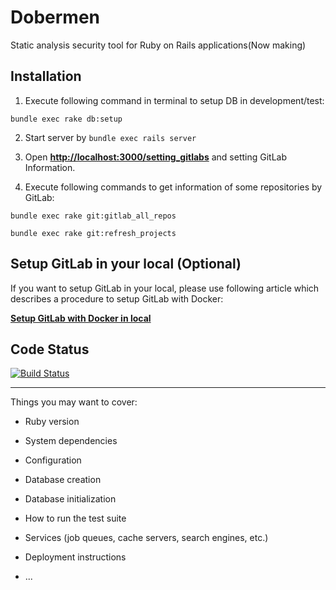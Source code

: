 # Dobermen

Static analysis security tool for Ruby on Rails applications(Now making)

## Installation

1. Execute following command in terminal to setup DB in development/test:

```
bundle exec rake db:setup
```

2. Start server by `bundle exec rails server`

3. Open **[http://localhost:3000/setting_gitlabs](http://localhost:3000/setting_gitlabs)** and setting GitLab Information.

4. Execute following commands to get information of some repositories by GitLab:

```
bundle exec rake git:gitlab_all_repos

bundle exec rake git:refresh_projects
```

## Setup GitLab in your local (Optional)

If you want to setup GitLab in your local, please use following article which describes a procedure to setup GitLab with Docker:

**[Setup GitLab with Docker in local](http://blog.morizyun.com/posts/setup-gitlab-docker-in-local-mac)**

## Code Status

[![Build Status](https://travis-ci.org/morizyun/dobermen.svg?branch=features%2Fadd_travis_ci_settings)](https://travis-ci.org/morizyun/dobermen)

---

Things you may want to cover:

* Ruby version

* System dependencies

* Configuration

* Database creation

* Database initialization

* How to run the test suite

* Services (job queues, cache servers, search engines, etc.)

* Deployment instructions

* ...
